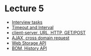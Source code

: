 <h1>
    Lecture 5
</h1>

<ul>
    <li>
        <a href="./01.md">Interview tasks</a>
    </li>
    <li>
        <a href="./02.md">Timeout and Interval</a>
    </li>
    <li>
        <a href="./03.md">client-server, URL, HTTP, GET/POST</a>
    </li>
    <li>
        <a href="./04.md">AJAX, cross domain request</a>
    </li>
    <li>
        <a href="./05.md">Web Storage API</a>
    </li>
    <li>
        <a href="./06.md">BOM, History API</a>
    </li>
</ul>

